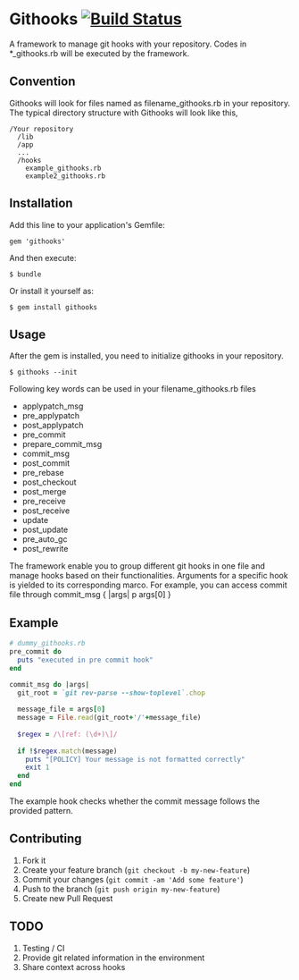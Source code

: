 # Githooks [![Build Status](https://secure.travis-ci.org/ianzy/githooks.png)](http://travis-ci.org/ianzy/githooks)

A framework to manage git hooks with your repository. Codes in *_githooks.rb will be executed by the framework.

## Convention
Githooks will look for files named as filename_githooks.rb in your repository. The typical directory structure with Githooks will look like this,
```
/Your repository
  /lib
  /app
  ...
  /hooks
    example_githooks.rb
    example2_githooks.rb
```
## Installation

Add this line to your application's Gemfile:

    gem 'githooks'

And then execute:

    $ bundle

Or install it yourself as:

    $ gem install githooks

## Usage

After the gem is installed, you need to initialize githooks in your repository.

    $ githooks --init

Following key words can be used in your filename_githooks.rb files
*   applypatch_msg
*   pre_applypatch
*   post_applypatch
*   pre_commit
*   prepare_commit_msg
*   commit_msg
*   post_commit
*   pre_rebase
*   post_checkout
*   post_merge
*   pre_receive
*   post_receive
*   update
*   post_update
*   pre_auto_gc
*   post_rewrite

The framework enable you to group different git hooks in one file and manage hooks based on their functionalities. Arguments for a specific hook is yielded to its corresponding marco. For example, you can access commit file through commit_msg { |args| p args[0] }  

## Example
```ruby
# dummy_githooks.rb
pre_commit do
  puts "executed in pre commit hook"
end

commit_msg do |args|
  git_root = `git rev-parse --show-toplevel`.chop
  
  message_file = args[0]
  message = File.read(git_root+'/'+message_file)
  
  $regex = /\[ref: (\d+)\]/
  
  if !$regex.match(message)
    puts "[POLICY] Your message is not formatted correctly"
    exit 1
  end
end
```

The example hook checks whether the commit message follows the provided pattern. 

## Contributing

1. Fork it
2. Create your feature branch (`git checkout -b my-new-feature`)
3. Commit your changes (`git commit -am 'Add some feature'`)
4. Push to the branch (`git push origin my-new-feature`)
5. Create new Pull Request

## TODO

1. Testing / CI
2. Provide git related information in the environment
3. Share context across hooks
